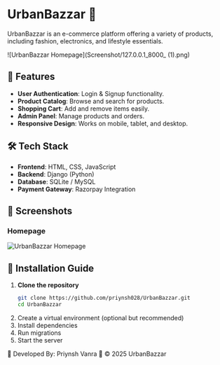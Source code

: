 # UrbanBazzar 🛒

UrbanBazzar is an e-commerce platform offering a variety of products, including fashion, electronics, and lifestyle essentials.

![UrbanBazzar Homepage](Screenshot/127.0.0.1_8000_ (1).png)

## 🚀 Features
- **User Authentication**: Login & Signup functionality.
- **Product Catalog**: Browse and search for products.
- **Shopping Cart**: Add and remove items easily.
- **Admin Panel**: Manage products and orders.
- **Responsive Design**: Works on mobile, tablet, and desktop.

## 🛠️ Tech Stack
- **Frontend**: HTML, CSS, JavaScript
- **Backend**: Django (Python)
- **Database**: SQLite / MySQL
- **Payment Gateway**: Razorpay Integration

## 📸 Screenshots
### Homepage
![UrbanBazzar Homepage](screenshot.png)

## 📌 Installation Guide
1. **Clone the repository**  
   ```sh
   git clone https://github.com/priynsh028/UrbanBazzar.git
   cd UrbanBazzar
2. Create a virtual environment (optional but recommended)
3. Install dependencies
4. Run migrations
5. Start the server

📌 Developed By: Priynsh Vanra
📝 © 2025 UrbanBazzar
